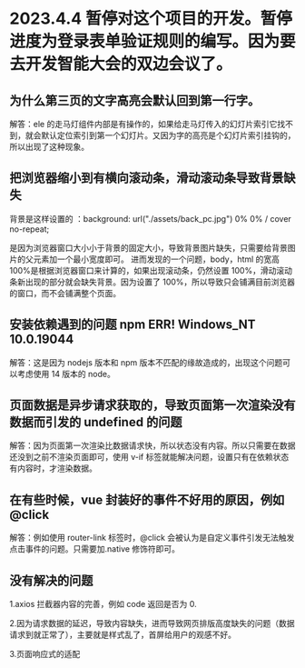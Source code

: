 # 2023.4.4 暂停对这个项目的开发。暂停进度为登录表单验证规则的编写。因为要去开发智能大会的双边会议了。

## 为什么第三页的文字高亮会默认回到第一行字。

解答：ele 的走马灯组件内部是有操作的，如果给走马灯传入的幻灯片索引它找不到，就会默认定位索引到第一个幻灯片。又因为字的高亮是个幻灯片索引挂钩的，所以出现了这种现象。

## 把浏览器缩小到有横向滚动条，滑动滚动条导致背景缺失

背景是这样设置的 ：background: url("./assets/back_pc.jpg") 0% 0% / cover no-repeat;

是因为浏览器窗口大小小于背景的固定大小，导致背景图片缺失，只需要给背景图片的父元素加一个最小宽度即可。
进而发现的一个问题，body，html 的宽高 100%是根据浏览器窗口来计算的，如果出现滚动条，仍然设置 100%，滑动滚动条新出现的部分就会缺失背景。因为设置了 100%，所以导致只会铺满目前浏览器的窗口，而不会铺满整个页面。

## 安装依赖遇到的问题 npm ERR! Windows_NT 10.0.19044

解答：这是因为 nodejs 版本和 npm 版本不匹配的缘故造成的，出现这个问题可以考虑使用 14 版本的 node。

## 页面数据是异步请求获取的，导致页面第一次渲染没有数据而引发的 undefined 的问题

解答：因为页面第一次渲染比数据请求快，所以状态没有内容。所以只需要在数据还没到之前不渲染页面即可，使用 v-if 标签就能解决问题，设置只有在依赖状态有内容时，才渲染数据。

## 在有些时候，vue 封装好的事件不好用的原因，例如@click

解答：例如使用 router-link 标签时，@click 会被认为是自定义事件引发无法触发点击事件的问题。只需要加.native 修饰符即可。

## 没有解决的问题

1.axios 拦截器内容的完善，例如 code 返回是否为 0.

2.因为请求数据的延迟，导致内容缺失，进而导致网页排版高度缺失的问题（数据请求到就正常了），主要就是样式乱了，首屏给用户的观感不好。

3.页面响应式的适配
